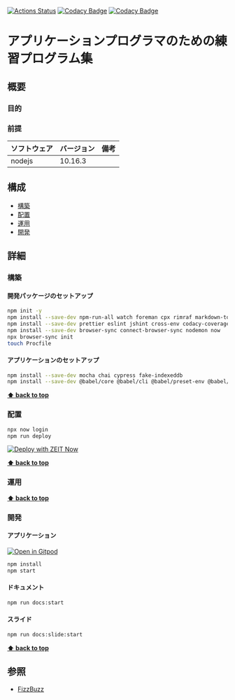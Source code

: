 [![Actions Status](https://github.com/hiroshima-arc/pragmatic_programing/workflows/NodeCI/badge.svg)](https://github.com/hiroshima-arc/pragmatic_programing/actions)
[![Codacy Badge](https://api.codacy.com/project/badge/Grade/6d8012c01d9549b397a9158fe184caeb)](https://www.codacy.com/manual/kakimomokuri/pragmatic_programing?utm_source=github.com&amp;utm_medium=referral&amp;utm_content=hiroshima-arc/pragmatic_programing&amp;utm_campaign=Badge_Grade)
[![Codacy Badge](https://api.codacy.com/project/badge/Coverage/6d8012c01d9549b397a9158fe184caeb)](https://www.codacy.com/manual/kakimomokuri/pragmatic_programing?utm_source=github.com&utm_medium=referral&utm_content=hiroshima-arc/pragmatic_programing&utm_campaign=Badge_Coverage)

# アプリケーションプログラマのための練習プログラム集

## 概要

### 目的

### 前提

| ソフトウェア | バージョン | 備考 |
| :----------- | :--------- | :--- |
| nodejs       | 10.16.3    |      |

## 構成

- [構築](#構築)
- [配置](#配置)
- [運用](#運用)
- [開発](#開発)

## 詳細

### 構築

#### 開発パッケージのセットアップ

```bash
npm init -y
npm install --save-dev npm-run-all watch foreman cpx rimraf markdown-to-html @marp-team/marp-cli
npm install --save-dev prettier eslint jshint cross-env codacy-coverage mocha-lcov-reporter
npm install --save-dev browser-sync connect-browser-sync nodemon now
npx browser-sync init
touch Procfile
```

#### アプリケーションのセットアップ

```bash
npm install --save-dev mocha chai cypress fake-indexeddb
npm install --save-dev @babel/core @babel/cli @babel/preset-env @babel/register @babel/polyfill babel-plugin-istanbul cross-env nyc webpack webpack-cli webpack-dev-server babel-loader css-loader html-webpack-plugin mini-css-extract-plugin html-loader copy-webpack-plugin
```

**[⬆ back to top](#構成)**

### 配置

```bash
npx now login
npm run deploy
```

[![Deploy with ZEIT Now](https://zeit.co/button)](https://zeit.co/new/project?template=https://github.com/hiroshima-arc/pragmatic_programing)

**[⬆ back to top](#構成)**

### 運用

**[⬆ back to top](#構成)**

### 開発

#### アプリケーション

[![Open in Gitpod](https://gitpod.io/button/open-in-gitpod.svg)](https://gitpod.io/#https://github.com/hiroshima-arc/pragmatic_programing)

```bash
npm install
npm start
```

#### ドキュメント

```bash
npm run docs:start
```

#### スライド

```bash
npm run docs:slide:start
```

**[⬆ back to top](#構成)**

## 参照

- [FizzBuzz](http://www.hiroshima-arc.org/pragmatic_programing/spec/fizz_buzz.html)

